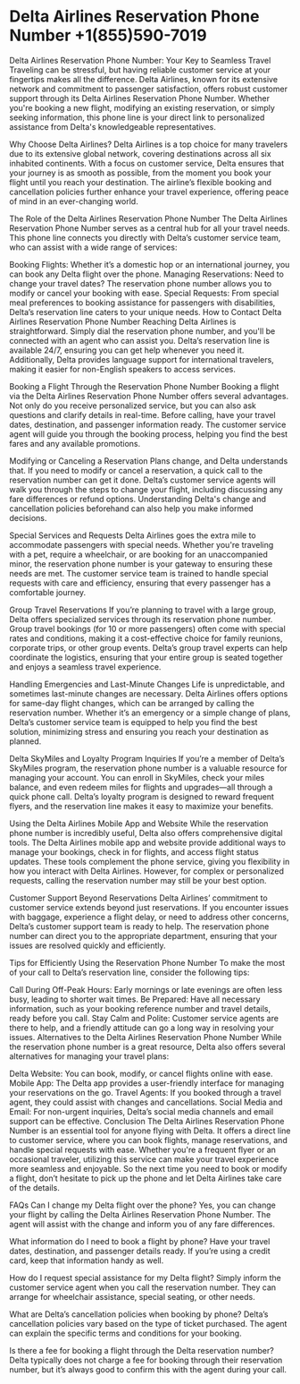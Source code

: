 <h1>Delta Airlines Reservation Phone Number +1(855)590-7019</h1>

Delta Airlines Reservation Phone Number: Your Key to Seamless Travel 
Traveling can be stressful, but having reliable customer service at your fingertips makes all the difference. Delta Airlines, known for its extensive network and commitment to passenger satisfaction, offers robust customer support through its Delta Airlines Reservation Phone Number. Whether you're booking a new flight, modifying an existing reservation, or simply seeking information, this phone line is your direct link to personalized assistance from Delta's knowledgeable representatives.

Why Choose Delta Airlines?
Delta Airlines is a top choice for many travelers due to its extensive global network, covering destinations across all six inhabited continents. With a focus on customer service, Delta ensures that your journey is as smooth as possible, from the moment you book your flight until you reach your destination. The airline’s flexible booking and cancellation policies further enhance your travel experience, offering peace of mind in an ever-changing world.

The Role of the Delta Airlines Reservation Phone Number
The Delta Airlines Reservation Phone Number serves as a central hub for all your travel needs. This phone line connects you directly with Delta’s customer service team, who can assist with a wide range of services:

Booking Flights: Whether it’s a domestic hop or an international journey, you can book any Delta flight over the phone.
Managing Reservations: Need to change your travel dates? The reservation phone number allows you to modify or cancel your booking with ease.
Special Requests: From special meal preferences to booking assistance for passengers with disabilities, Delta’s reservation line caters to your unique needs.
How to Contact Delta Airlines Reservation Phone Number
Reaching Delta Airlines is straightforward. Simply dial the reservation phone number, and you'll be connected with an agent who can assist you. Delta’s reservation line is available 24/7, ensuring you can get help whenever you need it. Additionally, Delta provides language support for international travelers, making it easier for non-English speakers to access services.

Booking a Flight Through the Reservation Phone Number
Booking a flight via the Delta Airlines Reservation Phone Number offers several advantages. Not only do you receive personalized service, but you can also ask questions and clarify details in real-time. Before calling, have your travel dates, destination, and passenger information ready. The customer service agent will guide you through the booking process, helping you find the best fares and any available promotions.

Modifying or Canceling a Reservation
Plans change, and Delta understands that. If you need to modify or cancel a reservation, a quick call to the reservation number can get it done. Delta’s customer service agents will walk you through the steps to change your flight, including discussing any fare differences or refund options. Understanding Delta's change and cancellation policies beforehand can also help you make informed decisions.

Special Services and Requests
Delta Airlines goes the extra mile to accommodate passengers with special needs. Whether you're traveling with a pet, require a wheelchair, or are booking for an unaccompanied minor, the reservation phone number is your gateway to ensuring these needs are met. The customer service team is trained to handle special requests with care and efficiency, ensuring that every passenger has a comfortable journey.

Group Travel Reservations
If you’re planning to travel with a large group, Delta offers specialized services through its reservation phone number. Group travel bookings (for 10 or more passengers) often come with special rates and conditions, making it a cost-effective choice for family reunions, corporate trips, or other group events. Delta’s group travel experts can help coordinate the logistics, ensuring that your entire group is seated together and enjoys a seamless travel experience.

Handling Emergencies and Last-Minute Changes
Life is unpredictable, and sometimes last-minute changes are necessary. Delta Airlines offers options for same-day flight changes, which can be arranged by calling the reservation number. Whether it’s an emergency or a simple change of plans, Delta’s customer service team is equipped to help you find the best solution, minimizing stress and ensuring you reach your destination as planned.

Delta SkyMiles and Loyalty Program Inquiries
If you’re a member of Delta’s SkyMiles program, the reservation phone number is a valuable resource for managing your account. You can enroll in SkyMiles, check your miles balance, and even redeem miles for flights and upgrades—all through a quick phone call. Delta’s loyalty program is designed to reward frequent flyers, and the reservation line makes it easy to maximize your benefits.

Using the Delta Airlines Mobile App and Website
While the reservation phone number is incredibly useful, Delta also offers comprehensive digital tools. The Delta Airlines mobile app and website provide additional ways to manage your bookings, check in for flights, and access flight status updates. These tools complement the phone service, giving you flexibility in how you interact with Delta Airlines. However, for complex or personalized requests, calling the reservation number may still be your best option.

Customer Support Beyond Reservations
Delta Airlines’ commitment to customer service extends beyond just reservations. If you encounter issues with baggage, experience a flight delay, or need to address other concerns, Delta’s customer support team is ready to help. The reservation phone number can direct you to the appropriate department, ensuring that your issues are resolved quickly and efficiently.

Tips for Efficiently Using the Reservation Phone Number
To make the most of your call to Delta’s reservation line, consider the following tips:

Call During Off-Peak Hours: Early mornings or late evenings are often less busy, leading to shorter wait times.
Be Prepared: Have all necessary information, such as your booking reference number and travel details, ready before you call.
Stay Calm and Polite: Customer service agents are there to help, and a friendly attitude can go a long way in resolving your issues.
Alternatives to the Delta Airlines Reservation Phone Number
While the reservation phone number is a great resource, Delta also offers several alternatives for managing your travel plans:

Delta Website: You can book, modify, or cancel flights online with ease.
Mobile App: The Delta app provides a user-friendly interface for managing your reservations on the go.
Travel Agents: If you booked through a travel agent, they could assist with changes and cancellations.
Social Media and Email: For non-urgent inquiries, Delta’s social media channels and email support can be effective.
Conclusion
The Delta Airlines Reservation Phone Number is an essential tool for anyone flying with Delta. It offers a direct line to customer service, where you can book flights, manage reservations, and handle special requests with ease. Whether you're a frequent flyer or an occasional traveler, utilizing this service can make your travel experience more seamless and enjoyable. So the next time you need to book or modify a flight, don’t hesitate to pick up the phone and let Delta Airlines take care of the details.

FAQs
Can I change my Delta flight over the phone?
Yes, you can change your flight by calling the Delta Airlines Reservation Phone Number. The agent will assist with the change and inform you of any fare differences.

What information do I need to book a flight by phone?
Have your travel dates, destination, and passenger details ready. If you’re using a credit card, keep that information handy as well.

How do I request special assistance for my Delta flight?
Simply inform the customer service agent when you call the reservation number. They can arrange for wheelchair assistance, special seating, or other needs.

What are Delta’s cancellation policies when booking by phone?
Delta’s cancellation policies vary based on the type of ticket purchased. The agent can explain the specific terms and conditions for your booking.

Is there a fee for booking a flight through the Delta reservation number?
Delta typically does not charge a fee for booking through their reservation number, but it’s always good to confirm this with the agent during your call.

